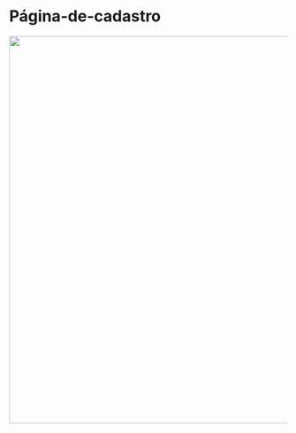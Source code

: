 # Página-de-cadastro
<div align="center">
<img src="https://user-images.githubusercontent.com/91493768/181633703-4c5330e1-aa1d-46df-a1a4-368a441f454b.jpeg" width="700px" />
</div>

